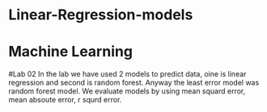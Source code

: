 # Linear-Regression-models
# Machine Learning 
#Lab 02
In the lab we have used 2 models to predict data, oine is linear regression and second is random forest. Anyway the least error model was random forest model. We evaluate models by using mean squard error, mean absoute error, r squrd error. 
